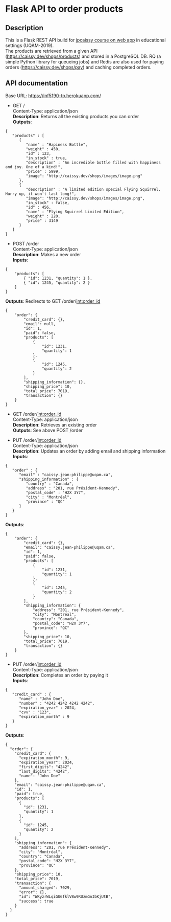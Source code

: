 # Flask API to order products


## Description

This is a Flask REST API build for [jpcaissy course on web app](https://github.com/jpcaissy/INF5190) in educational settings (UQÀM-2019).  
The products are retrieved from a given API (https://caissy.dev/shops/products) and stored in a PostgreSQL DB. RQ (a simple Python library for queueing jobs) and Redis are also used for paying orders (https://caissy.dev/shops/pay) and caching completed orders.

## API documentation

Base URL: https://inf5190-tp.herokuapp.com/

- GET /  
Content-Type: application/json  
**Description**: Returns all the existing products you can order  
**Outputs**:  
```
{  
   "products" : [  
      {  
         "name" : "Hapiness Bottle",  
         "weight" : 450,  
         "id" : 123,  
         "in_stock" : true,  
         "description" : "An incredible bottle filled with happiness and joy. One of a kind!",  
         "price" : 5999,  
         "image": "http://caissy.dev/shops/images/image.png"  
      },  
      {  
         "description" : "A limited edition special Flying Squirrel. Hurry up, it won't last long!",  
         "image": "http://caissy.dev/shops/images/image.png",  
         "in_stock" : false,  
         "id" : 456,  
         "name" : "Flying Squirrel Limited Edition",  
         "weight" : 220,  
         "price" : 3149  
      }  
   ]  
}  
```  
- POST /order  
Content-Type: application/json  
**Description**: Makes a new order  
**Inputs**:  
```
{  
	"products": [  
        { "id": 1231, "quantity": 1 },  
        { "id": 1245, "quantity": 2 }  
    ]  
}  
```  
**Outputs**: Redirects to GET /order/<int:order_id> 
```
{  
    "order": {  
        "credit_card": {},  
        "email": null,  
        "id": 1,  
        "paid": false,  
        "products": [  
            {  
                "id": 1231,  
                "quantity": 1  
            },  
            {  
                "id": 1245,  
                "quantity": 2  
            }  
        ],  
        "shipping_information": {},  
        "shipping_price": 10,  
        "total_price": 7019,  
        "transaction": {}  
    }  
}  
```  

- GET /order/<int:order_id>   
Content-Type: application/json  
**Description**: Retrieves an existing order  
**Outputs**: See above POST /order  

- PUT /order/<int:order_id>  
Content-Type: application/json  
**Description**: Updates an order by adding email and shipping information  
**Inputs**:  
```
{  
   "order" : {  
      "email" : "caissy.jean-philippe@uqam.ca",  
      "shipping_information" : {  
         "country" : "Canada",  
         "address" : "201, rue Président-Kennedy",  
         "postal_code" : "H2X 3Y7",  
         "city" : "Montréal",  
         "province" : "QC"  
      }  
   }  
}  
```  
**Outputs**:  
```
{  
    "order": {  
        "credit_card": {},  
        "email": "caissy.jean-philippe@uqam.ca",  
        "id": 1,  
        "paid": false,  
        "products": [  
            {  
                "id": 1231,  
                "quantity": 1  
            },  
            {  
                "id": 1245,  
                "quantity": 2  
            }  
        ],  
        "shipping_information": {  
            "address": "201, rue Président-Kennedy",  
            "city": "Montréal",  
            "country": "Canada",  
            "postal_code": "H2X 3Y7",  
            "province": "QC"  
        },  
        "shipping_price": 10,  
        "total_price": 7019,  
        "transaction": {}  
    }  
}  
```  

- PUT /order/<int:order_id>  
Content-Type: application/json  
**Description**: Completes an order by paying it  
**Inputs**:  
```
{  
   "credit_card" : {  
      "name" : "John Doe",  
      "number" : "4242 4242 4242 4242",  
      "expiration_year" : 2024,  
      "cvv" : "123",  
      "expiration_month" : 9  
   }  
}  
```  
**Outputs**:  
```
{  
  "order": {  
    "credit_card": {  
      "expiration_month": 9,  
      "expiration_year": 2024,  
      "first_digits": "4242",  
      "last_digits": "4242",  
      "name": "John Doe"  
    },  
    "email": "caissy.jean-philippe@uqam.ca",  
    "id": 1,  
    "paid": true,  
    "products": [  
      {  
        "id": 1231,  
        "quantity": 1  
      },  
      {  
        "id": 1245,  
        "quantity": 2  
      }  
    ],  
    "shipping_information": {  
      "address": "201, rue Président-Kennedy",  
      "city": "Montréal",  
      "country": "Canada",  
      "postal_code": "H2X 3Y7",  
      "province": "QC"  
    },  
    "shipping_price": 10,  
    "total_price": 7019,  
    "transaction": {  
      "amount_charged": 7029,  
      "error": {},  
      "id": "WKyzrWLqiGU6fklV8w9RUzmGnIbKjUtB",  
      "success": true  
    }  
  }  
}  

```  

